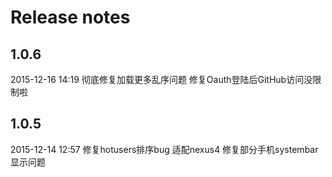 # Release notes

## 1.0.6
2015-12-16 14:19
彻底修复加载更多乱序问题
修复Oauth登陆后GitHub访问没限制啦

## 1.0.5
2015-12-14 12:57
修复hotusers排序bug
适配nexus4
修复部分手机systembar显示问题